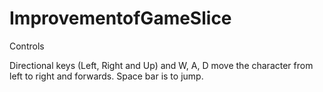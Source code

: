 # ImprovementofGameSlice

Controls 

Directional keys (Left, Right and Up) and W, A, D move the character from left to right and forwards. 
Space bar is to jump.
